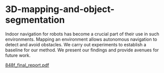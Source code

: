 # 3D-mapping-and-object-segmentation
Indoor navigation for robots has become a crucial part of their use in such environments. Mapping an environment allows autonomous navigation to detect and avoid obstacles. We carry out experiments to establish a baseline for our method. We present our findings and provide avenues for future work.

[848f_final_report.pdf](https://github.com/nishantpandey4/3D-mapping-and-object-segmentation/files/13734009/848f_final_report.pdf)
